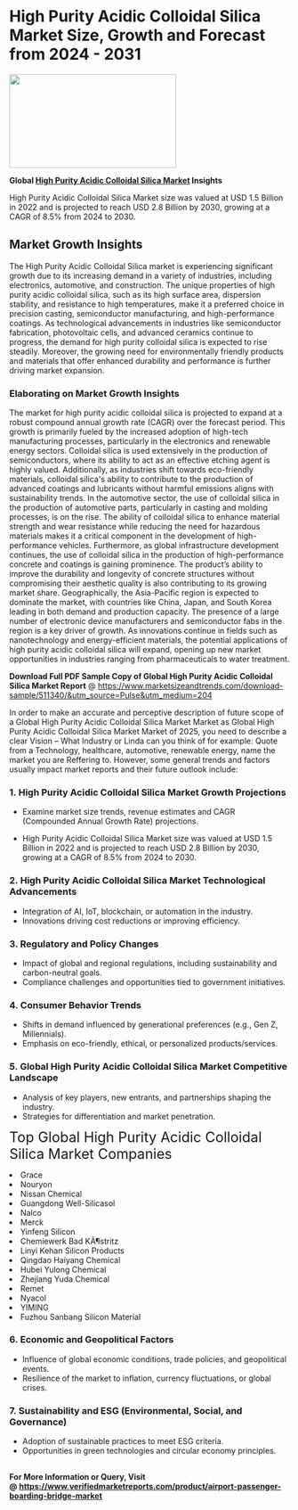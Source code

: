 <H1>High Purity Acidic Colloidal Silica Market Size, Growth and Forecast from 2024 - 2031</H1><img class="aligncenter size-medium wp-image-584254" src="https://thirdeyenews.in/wp-content/uploads/2024/09/Global-Market-Research-300x168.jpeg" alt="" width="300" height="168" /><p><strong>Global&nbsp;<a href="https://www.marketsizeandtrends.com/download-sample/511340/&amp;utm_source=Pulse&amp;utm_medium=204">High Purity Acidic Colloidal Silica Market</a> Insights</strong></p><p>High Purity Acidic Colloidal Silica Market size was valued at USD 1.5 Billion in 2022 and is projected to reach USD 2.8 Billion by 2030, growing at a CAGR of 8.5% from 2024 to 2030.</p><p><h2>Market Growth Insights</h2> The High Purity Acidic Colloidal Silica market is experiencing significant growth due to its increasing demand in a variety of industries, including electronics, automotive, and construction. The unique properties of high purity acidic colloidal silica, such as its high surface area, dispersion stability, and resistance to high temperatures, make it a preferred choice in precision casting, semiconductor manufacturing, and high-performance coatings. As technological advancements in industries like semiconductor fabrication, photovoltaic cells, and advanced ceramics continue to progress, the demand for high purity colloidal silica is expected to rise steadily. Moreover, the growing need for environmentally friendly products and materials that offer enhanced durability and performance is further driving market expansion. <h3>Elaborating on Market Growth Insights</h3> The market for high purity acidic colloidal silica is projected to expand at a robust compound annual growth rate (CAGR) over the forecast period. This growth is primarily fueled by the increased adoption of high-tech manufacturing processes, particularly in the electronics and renewable energy sectors. Colloidal silica is used extensively in the production of semiconductors, where its ability to act as an effective etching agent is highly valued. Additionally, as industries shift towards eco-friendly materials, colloidal silica's ability to contribute to the production of advanced coatings and lubricants without harmful emissions aligns with sustainability trends. In the automotive sector, the use of colloidal silica in the production of automotive parts, particularly in casting and molding processes, is on the rise. The ability of colloidal silica to enhance material strength and wear resistance while reducing the need for hazardous materials makes it a critical component in the development of high-performance vehicles. Furthermore, as global infrastructure development continues, the use of colloidal silica in the production of high-performance concrete and coatings is gaining prominence. The product’s ability to improve the durability and longevity of concrete structures without compromising their aesthetic quality is also contributing to its growing market share. Geographically, the Asia-Pacific region is expected to dominate the market, with countries like China, Japan, and South Korea leading in both demand and production capacity. The presence of a large number of electronic device manufacturers and semiconductor fabs in the region is a key driver of growth. As innovations continue in fields such as nanotechnology and energy-efficient materials, the potential applications of high purity acidic colloidal silica will expand, opening up new market opportunities in industries ranging from pharmaceuticals to water treatment. </p><p><span class=""><strong>Download Full PDF Sample Copy of Global High Purity Acidic Colloidal Silica Market Report</strong> @ <a href="https://www.marketsizeandtrends.com/download-sample/511340/&amp;utm_source=Pulse&amp;utm_medium=204" target="_blank">https://www.marketsizeandtrends.com/download-sample/511340/&amp;utm_source=Pulse&amp;utm_medium=204</a></span></p><p>In order to make an accurate and perceptive description of future scope of a Global&nbsp;High Purity Acidic Colloidal Silica Market Market as Global&nbsp;High Purity Acidic Colloidal Silica Market Market of 2025, you need to describe a clear Vision &ndash; What Industry or Linda can you think of for example: Quote from a Technology, healthcare, automotive, renewable energy, name the market you are Reffering to. However, some general trends and factors usually impact market reports and their future outlook include:</p><h3>1.&nbsp;<strong>High Purity Acidic Colloidal Silica Market Growth Projections</strong></h3><ul><li>Examine market size trends, revenue estimates and CAGR (Compounded Annual Growth Rate) projections.</li><li><p>High Purity Acidic Colloidal Silica Market size was valued at USD 1.5 Billion in 2022 and is projected to reach USD 2.8 Billion by 2030, growing at a CAGR of 8.5% from 2024 to 2030.</p></li></ul><h3>2.&nbsp;<strong>High Purity Acidic Colloidal Silica Market Technological Advancements</strong></h3><ul><li>Integration of AI, IoT, blockchain, or automation in the industry.</li><li>Innovations driving cost reductions or improving efficiency.</li></ul><h3>3.&nbsp;<strong>Regulatory and Policy Changes</strong></h3><ul><li>Impact of global and regional regulations, including sustainability and carbon-neutral goals.</li><li>Compliance challenges and opportunities tied to government initiatives.</li></ul><h3>4.&nbsp;<strong>Consumer Behavior Trends</strong></h3><ul><li>Shifts in demand influenced by generational preferences (e.g., Gen Z, Millennials).</li><li>Emphasis on eco-friendly, ethical, or personalized products/services.</li></ul><h3>5.&nbsp;<strong>Global High Purity Acidic Colloidal Silica Market Competitive Landscape</strong></h3><ul><li>Analysis of key players, new entrants, and partnerships shaping the industry.</li><li>Strategies for differentiation and market penetration.</li></ul><p data-pm-slice="1 1 []"><span style="color: inherit; font-family: inherit; font-size: 25px;">Top Global High Purity Acidic Colloidal Silica Market Companies</span></p><div class="" data-test-id=""><p><li>Grace</li><li> Nouryon</li><li> Nissan Chemical</li><li> Guangdong Well-Silicasol</li><li> Nalco</li><li> Merck</li><li> Yinfeng Silicon</li><li> Chemiewerk Bad KÃ¶stritz</li><li> Linyi Kehan Silicon Products</li><li> Qingdao Haiyang Chemical</li><li> Hubei Yulong Chemical</li><li> Zhejiang Yuda Chemical</li><li> Remet</li><li> Nyacol</li><li> YIMING</li><li> Fuzhou Sanbang Silicon Material</li></p></div><h3>6.&nbsp;<strong>Economic and Geopolitical Factors</strong></h3><ul><li>Influence of global economic conditions, trade policies, and geopolitical events.</li><li>Resilience of the market to inflation, currency fluctuations, or global crises.</li></ul><h3>7.&nbsp;<strong>Sustainability and ESG (Environmental, Social, and Governance)</strong></h3><ul><li>Adoption of sustainable practices to meet ESG criteria.</li><li>Opportunities in green technologies and circular economy principles.</li></ul><h2><strong style="font-size: 14px;">For More Information or Query, Visit @&nbsp;</strong><a style="background-color: #ffffff; font-size: 14px;" href="https://www.marketsizeandtrends.com/report/high-purity-acidic-colloidal-silica-market/" target="_blank">https://www.verifiedmarketreports.com/product/airport-passenger-boarding-bridge-market</a></h2>
